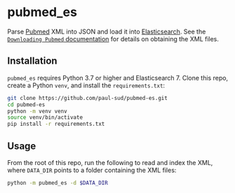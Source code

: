 # pubmed_es

Parse [Pubmed](https://pubmed.ncbi.nlm.nih.gov/) XML into JSON and load it into [Elasticsearch](https://www.elastic.co/guide/index.html). See the [`Downloading Pubmed` documentation](https://dtd.nlm.nih.gov/ncbi/pubmed/doc/out/190101/index.html) for details on obtaining the XML files.

## Installation

`pubmed_es` requires Python 3.7 or higher and Elasticsearch 7. Clone this repo, create a Python `venv`, and install the `requirements.txt`:
```bash
git clone https://github.com/paul-sud/pubmed-es.git
cd pubmed-es
python -m venv venv
source venv/bin/activate
pip install -r requirements.txt
```

## Usage

From the root of this repo, run the following to read and index the XML, where `DATA_DIR` points to a folder containing the XML files:
```bash
python -m pubmed_es -d $DATA_DIR
```
